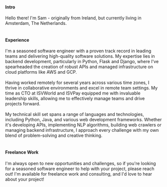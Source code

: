 #### Intro

Hello there! I'm Sam - originally from Ireland, but currently living in Amsterdam, The Netherlands.
<br><br>

#### Experience

I'm a seasoned software engineer with a proven track record in leading teams and delivering
high-quality software solutions. My expertise lies in backend development, particularly in Python,
Flask and Django, where I've spearheaded the creation of robust APIs and managed infrastructure on
cloud platforms like AWS and GCP.
<br><br>
Having worked remotely for several years across various time zones, I thrive in collaborative
environments and excel in remote team settings. My time as CTO at ISVWorld and ISVPay equipped me
with invaluable leadership skills, allowing me to effectively manage teams and drive projects
forward.
<br><br>
My technical skill set spans a range of languages and technologies, including Python, Java, and
various web development frameworks. Whether it's developing APIs, implementing NLP algorithms,
building web crawlers or managing backend infrastructure, I approach every challenge with my own
blend of problem-solving and creative thinking.
<br><br>

#### Freelance Work

I'm always open to new opportunities and challenges, so if you're looking for a seasoned software
engineer to help with your project, please reach out! I'm available for freelance work and
consulting, and I'd love to hear about your project!